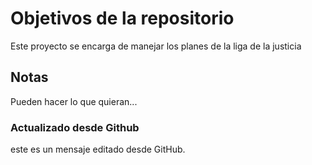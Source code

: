 # Objetivos de la repositorio

Este proyecto se encarga de manejar los planes de la liga de la justicia


## Notas
Pueden hacer lo que quieran...


### Actualizado desde Github

este es un mensaje editado desde GitHub.
